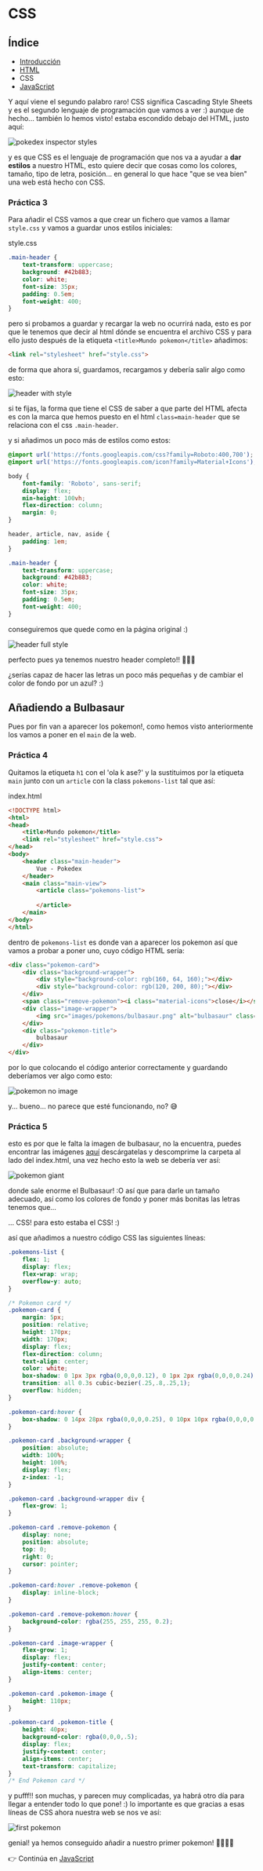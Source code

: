 # CSS

## Índice

- [Introducción](README.md)
- [HTML](HTML.md)
- CSS
- [JavaScript](JavaScript.md)

Y aquí viene el segundo palabro raro! CSS significa Cascading Style Sheets y es el segundo lenguaje de programación que vamos a ver :) aunque de hecho... también lo hemos visto! estaba escondido debajo del HTML, justo aquí:

![pokedex inspector styles](resources/pokedex-inspector-styles.png)

y es que CSS es el lenguaje de programación que nos va a ayudar a __dar estilos__ a nuestro HTML, esto quiere decir que cosas como los colores, tamaño, tipo de letra, posición... en general lo que hace "que se vea bien" una web está hecho con CSS.

### Práctica 3

Para añadir el CSS vamos a que crear un fichero que vamos a llamar `style.css` y vamos a guardar unos estilos iniciales:

style.css
```css
.main-header {
    text-transform: uppercase;
    background: #42b883;
    color: white;
    font-size: 35px;
    padding: 0.5em;
    font-weight: 400;
}
```

pero si probamos a guardar y recargar la web no ocurrirá nada, esto es por que le tenemos que decir al html dónde se encuentra el archivo CSS y para ello justo después de la etiqueta `<title>Mundo pokemon</title>` añadimos:

```html
<link rel="stylesheet" href="style.css">
```

de forma que ahora sí, guardamos, recargamos y debería salir algo como esto:

![header with style](resources/header-with-style.png)

si te fijas, la forma que tiene el CSS de saber a que parte del HTML afecta es con la marca que hemos puesto en el html `class=main-header` que se relaciona con el css `.main-header`.

y si añadimos un poco más de estilos como estos:

```css
@import url('https://fonts.googleapis.com/css?family=Roboto:400,700');
@import url('https://fonts.googleapis.com/icon?family=Material+Icons');

body {
    font-family: 'Roboto', sans-serif;
    display: flex;
    min-height: 100vh;
    flex-direction: column;
    margin: 0;
}

header, article, nav, aside {
    padding: 1em;
}

.main-header {
    text-transform: uppercase;
    background: #42b883;
    color: white;
    font-size: 35px;
    padding: 0.5em;
    font-weight: 400;
}
```

conseguiremos que quede como en la página original :)

![header full style](resources/header-full-style.png)

perfecto pues ya tenemos nuestro header completo!! 🎉🎊🙌

¿serías capaz de hacer las letras un poco más pequeñas y de cambiar el color de fondo por un azul? :)

## Añadiendo a Bulbasaur

Pues por fin van a aparecer los pokemon!, como hemos visto anteriormente los vamos a poner en el `main` de la web.

### Práctica 4

Quitamos la etiqueta `h1` con el 'ola k ase?' y la sustituimos por la etiqueta `main` junto con un `article` con la class `pokemons-list` tal que así:

index.html
```html
<!DOCTYPE html>
<html>
<head>
    <title>Mundo pokemon</title>
    <link rel="stylesheet" href="style.css">
</head>
<body>
    <header class="main-header">
        Vue - Pokedex
    </header>
    <main class="main-view">
        <article class="pokemons-list">
    
        </article>
    </main>
</body>
</html>
```

dentro de `pokemons-list` es donde van a aparecer los pokemon así que vamos a probar a poner uno, cuyo código HTML sería:

```html
<div class="pokemon-card">
    <div class="background-wrapper">
        <div style="background-color: rgb(160, 64, 160);"></div>
        <div style="background-color: rgb(120, 200, 80);"></div>
    </div>
    <span class="remove-pokemon"><i class="material-icons">close</i></span>
    <div class="image-wrapper">
        <img src="images/pokemons/bulbasaur.png" alt="bulbasaur" class="pokemon-image">
    </div>
    <div class="pokemon-title">
        bulbasaur
    </div>
</div>
```

por lo que colocando el código anterior correctamente y guardando deberíamos ver algo como esto:

![pokemon no image](resources/pokemon-no-image.png)

y... bueno... no parece que esté funcionando, no? 😅

### Práctica 5

esto es por que le falta la imagen de bulbasaur, no la encuentra, puedes encontrar las imágenes [aquí](resources/images.zip) descárgatelas y descomprime la carpeta al lado del index.html, una vez hecho esto la web se debería ver así:

![pokemon giant](resources/pokemon-giant.png)

donde sale enorme el Bulbasaur! :O así que para darle un tamaño adecuado, así como los colores de fondo y poner más bonitas las letras tenemos que...

... CSS! para esto estaba el CSS! :)

así que añadimos a nuestro código CSS las siguientes líneas:

```css
.pokemons-list {
    flex: 1;
    display: flex;
    flex-wrap: wrap;
    overflow-y: auto;
}

/* Pokemon card */
.pokemon-card {
    margin: 5px;
    position: relative;
    height: 170px;
    width: 170px;
    display: flex;
    flex-direction: column;
    text-align: center;
    color: white;
    box-shadow: 0 1px 3px rgba(0,0,0,0.12), 0 1px 2px rgba(0,0,0,0.24);
    transition: all 0.3s cubic-bezier(.25,.8,.25,1);
    overflow: hidden;
}

.pokemon-card:hover {
    box-shadow: 0 14px 28px rgba(0,0,0,0.25), 0 10px 10px rgba(0,0,0,0.22);
}

.pokemon-card .background-wrapper {
    position: absolute;
    width: 100%;
    height: 100%;
    display: flex;
    z-index: -1;
}

.pokemon-card .background-wrapper div {
    flex-grow: 1;
}

.pokemon-card .remove-pokemon {
    display: none;
    position: absolute;
    top: 0;
    right: 0;
    cursor: pointer;
}

.pokemon-card:hover .remove-pokemon {
    display: inline-block;
}

.pokemon-card .remove-pokemon:hover {
    background-color: rgba(255, 255, 255, 0.2);
}

.pokemon-card .image-wrapper {
    flex-grow: 1;
    display: flex;
    justify-content: center;
    align-items: center;
}

.pokemon-card .pokemon-image {
    height: 110px;
}

.pokemon-card .pokemon-title {
    height: 40px;
    background-color: rgba(0,0,0,.5);
    display: flex;
    justify-content: center;
    align-items: center;
    text-transform: capitalize;
}
/* End Pokemon card */
```

y pufff!! son muchas, y parecen muy complicadas, ya habrá otro día para llegar a entender todo lo que pone! :) lo importante es que gracias a esas líneas de CSS ahora nuestra web se nos ve así:

![first pokemon](resources/first-pokemon.png)

genial! ya hemos conseguido añadir a nuestro primer pokemon! 🎉💃🕺🎉

👉 Continúa en [JavaScript](JavaScript.md)